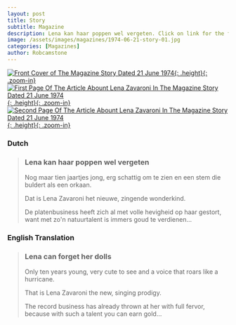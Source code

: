 ```yaml
---
layout: post
title: Story
subtitle: Magazine
description: Lena kan haar poppen wel vergeten. Click on link for the full article.
image: /assets/images/magazines/1974-06-21-story-01.jpg
categories: [Magazines]
author: Robcamstone
---
```


[![Front Cover of The Magazine Story Dated 21 June 1974](/assets/images/magazines/1974-06-21-story-01.jpg){: .height}{: .zoom-in}](/assets/images/magazines/1974-06-21-story-01.jpg)
[![First Page Of The Article Abount Lena Zavaroni In The Magazine Story Dated 21 June 1974](/assets/images/magazines/1974-06-21-story-02.jpg){: .height}{: .zoom-in}](/assets/images/magazines/1974-06-21-story-02.jpg)
[![Second Page Of The Article Abount Lena Zavaroni In The Magazine Story Dated 21 June 1974](/assets/images/magazines/1974-06-21-story-03.jpg){: .height}{: .zoom-in}](/assets/images/magazines/1974-06-21-story-03.jpg)

### Dutch
> ### Lena kan haar poppen wel vergeten
>
> Nog maar tien jaartjes jong, erg schattig om te zien en een stem die buldert als een orkaan.
>
> Dat is Lena Zavaroni het nieuwe, zingende wonderkind.
>
> De platenbusiness heeft zich al met volle hevigheid op haar gestort, want met zo'n natuurtalent is immers goud te verdienen...

### English Translation

> ### Lena can forget her dolls
>
> Only ten years young, very cute to see and a voice that roars like a hurricane.
>
> That is Lena Zavaroni the new, singing prodigy.
>
> The record business has already thrown at her with full fervor, because with such a talent you can earn gold...

<style>
.height {width:auto; height:315.84px;}
</style>

